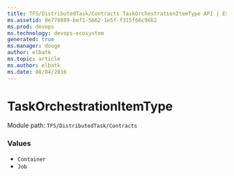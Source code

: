 ```yaml
---
title: TFS/DistributedTask/Contracts TaskOrchestrationItemType API | Extensions for Visual Studio Team Services
ms.assetid: 0e778889-bef1-5662-1e5f-f315f66c96b2
ms.prod: devops
ms.technology: devops-ecosystem
generated: true
ms.manager: douge
author: elbatk
ms.topic: article
ms.author: elbatk
ms.date: 08/04/2016
---
```


# TaskOrchestrationItemType

Module path: `TFS/DistributedTask/Contracts`

### Values

* `Container` 
* `Job` 
